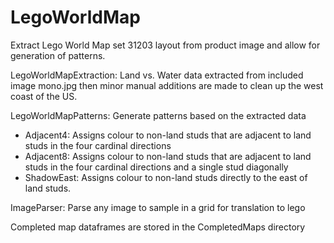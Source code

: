 # LegoWorldMap
Extract Lego World Map set 31203 layout from product image and allow for generation of patterns.

LegoWorldMapExtraction: Land vs. Water data extracted from included image mono.jpg then minor manual additions are made to clean up the west coast of the US.

LegoWorldMapPatterns: Generate patterns based on the extracted data
- Adjacent4: Assigns colour to non-land studs that are adjacent to land studs in the four cardinal directions
- Adjacent8: Assigns colour to non-land studs that are adjacent to land studs in the four cardinal directions and a single stud diagonally
- ShadowEast: Assigns colour to non-land studs directly to the east of land studs.

ImageParser: Parse any image to sample in a grid for translation to lego

Completed map dataframes are stored in the CompletedMaps directory
